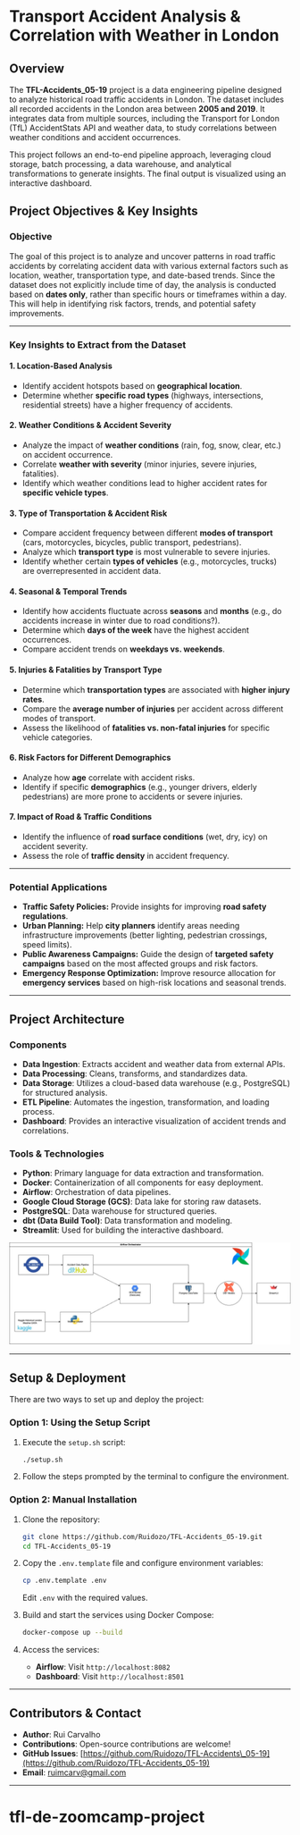 # Transport Accident Analysis & Correlation with Weather in London

## Overview

The **TFL-Accidents\_05-19** project is a data engineering pipeline designed to analyze historical road traffic accidents in London. The dataset includes all recorded accidents in the London area between **2005 and 2019**. It integrates data from multiple sources, including the Transport for London (TfL) AccidentStats API and weather data, to study correlations between weather conditions and accident occurrences.

This project follows an end-to-end pipeline approach, leveraging cloud storage, batch processing, a data warehouse, and analytical transformations to generate insights. The final output is visualized using an interactive dashboard.

## Project Objectives & Key Insights

### **Objective**

The goal of this project is to analyze and uncover patterns in road traffic accidents by correlating accident data with various external factors such as location, weather, transportation type, and date-based trends. Since the dataset does not explicitly include time of day, the analysis is conducted based on **dates only**, rather than specific hours or timeframes within a day. This will help in identifying risk factors, trends, and potential safety improvements.

---

### **Key Insights to Extract from the Dataset**

#### **1. Location-Based Analysis**

- Identify accident hotspots based on **geographical location**.
- Determine whether **specific road types** (highways, intersections, residential streets) have a higher frequency of accidents.

#### **2. Weather Conditions & Accident Severity**

- Analyze the impact of **weather conditions** (rain, fog, snow, clear, etc.) on accident occurrence.
- Correlate **weather with severity** (minor injuries, severe injuries, fatalities).
- Identify which weather conditions lead to higher accident rates for **specific vehicle types**.

#### **3. Type of Transportation & Accident Risk**

- Compare accident frequency between different **modes of transport** (cars, motorcycles, bicycles, public transport, pedestrians).
- Analyze which **transport type** is most vulnerable to severe injuries.
- Identify whether certain **types of vehicles** (e.g., motorcycles, trucks) are overrepresented in accident data.

#### **4. Seasonal & Temporal Trends**

- Identify how accidents fluctuate across **seasons** and **months** (e.g., do accidents increase in winter due to road conditions?).
- Determine which **days of the week** have the highest accident occurrences.
- Compare accident trends on **weekdays vs. weekends**.

#### **5. Injuries & Fatalities by Transport Type**

- Determine which **transportation types** are associated with **higher injury rates**.
- Compare the **average number of injuries** per accident across different modes of transport.
- Assess the likelihood of **fatalities vs. non-fatal injuries** for specific vehicle categories.

#### **6. Risk Factors for Different Demographics**

- Analyze how **age** correlate with accident risks.
- Identify if specific **demographics** (e.g., younger drivers, elderly pedestrians) are more prone to accidents or severe injuries.

#### **7. Impact of Road & Traffic Conditions**

- Identify the influence of **road surface conditions** (wet, dry, icy) on accident severity.
- Assess the role of **traffic density** in accident frequency.



---

### **Potential Applications**

- **Traffic Safety Policies:** Provide insights for improving **road safety regulations**.
- **Urban Planning:** Help **city planners** identify areas needing infrastructure improvements (better lighting, pedestrian crossings, speed limits).
- **Public Awareness Campaigns:** Guide the design of **targeted safety campaigns** based on the most affected groups and risk factors.
- **Emergency Response Optimization:** Improve resource allocation for **emergency services** based on high-risk locations and seasonal trends.

---

## Project Architecture

### Components

- **Data Ingestion**: Extracts accident and weather data from external APIs.
- **Data Processing**: Cleans, transforms, and standardizes data.
- **Data Storage**: Utilizes a cloud-based data warehouse (e.g., PostgreSQL) for structured analysis.
- **ETL Pipeline**: Automates the ingestion, transformation, and loading process.
- **Dashboard**: Provides an interactive visualization of accident trends and correlations.

### Tools & Technologies

- **Python**: Primary language for data extraction and transformation.
- **Docker**: Containerization of all components for easy deployment.
- **Airflow**: Orchestration of data pipelines.
- **Google Cloud Storage (GCS)**: Data lake for storing raw datasets.
- **PostgreSQL**: Data warehouse for structured queries.
- **dbt (Data Build Tool)**: Data transformation and modeling.
- **Streamlit**: Used for building the interactive dashboard.

![Arquitecture](image.png)

---

## Setup & Deployment

There are two ways to set up and deploy the project:

### Option 1: Using the Setup Script

1. Execute the `setup.sh` script:
   ```bash
   ./setup.sh
   ```
2. Follow the steps prompted by the terminal to configure the environment.

### Option 2: Manual Installation

1. Clone the repository:

   ```bash
   git clone https://github.com/Ruidozo/TFL-Accidents_05-19.git
   cd TFL-Accidents_05-19
   ```

2. Copy the `.env.template` file and configure environment variables:

   ```bash
   cp .env.template .env
   ```

   Edit `.env` with the required values.

3. Build and start the services using Docker Compose:

   ```bash
   docker-compose up --build
   ```

4. Access the services:

   - **Airflow**: Visit `http://localhost:8082`
   - **Dashboard**: Visit `http://localhost:8501`

---

## Contributors & Contact

- **Author**: Rui Carvalho
- **Contributions**: Open-source contributions are welcome!
- **GitHub Issues**: [https://github.com/Ruidozo/TFL-Accidents\_05-19](https://github.com/Ruidozo/TFL-Accidents_05-19)
- **Email**: [ruimcarv@gmail.com](mailto\:ruimcarv@gmail.com)

---

# tfl-de-zoomcamp-project
